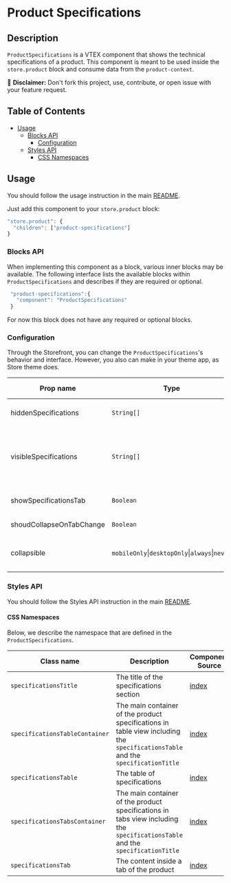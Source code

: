 # Product Specifications

## Description

`ProductSpecifications` is a VTEX component that shows the technical specifications of a product.
This component is meant to be used inside the `store.product` block and consume data from the `product-context`.

:loudspeaker: **Disclaimer:** Don't fork this project, use, contribute, or open issue with your feature request.

## Table of Contents

- [Usage](#usage)
  - [Blocks API](#blocks-api)
    - [Configuration](#configuration)
  - [Styles API](#styles-api)
    - [CSS Namespaces](#css-namespaces)

## Usage

You should follow the usage instruction in the main [README](/README.md#usage).

Just add this component to your `store.product` block:

```js
"store.product": {
  "children": ["product-specifications"]
}
```

### Blocks API

When implementing this component as a block, various inner blocks may be available. The following interface lists the available blocks within `ProductSpecifications` and describes if they are required or optional.

```js
 "product-specifications":{
   "component": "ProductSpecifications"
 }
```

For now this block does not have any required or optional blocks.

### Configuration

Through the Storefront, you can change the `ProductSpecifications`'s behavior and interface. However, you also can make in your theme app, as Store theme does.

| Prop name             | Type       | Description                                                                                                            | Default value |
| --------------------- | ---------- | ---------------------------------------------------------------------------------------------------------------------- | ------------- |
| hiddenSpecifications  | `String[]` | Type names of specifications you want to hide                                                                          | `[]`          |
| visibleSpecifications | `String[]` | Type names of specifications you want to appear. Only provide one of `hiddenSpecifications` or `visibleSpecifications` | `[]`          |
| showSpecificationsTab | `Boolean`  | Choose if you want to show the component with tabs mode                                                                | `false`       |
| shoudCollapseOnTabChange | `Boolean` | If it should collapse if you change the tab | `false` |
| collapsible | `mobileOnly`&#124;`desktopOnly`&#124;`always`&#124;`never` | Control when should the content of the specifications be collapsible   | `always` |

### Styles API

You should follow the Styles API instruction in the main [README](/README.md#styles-api).

#### CSS Namespaces

Below, we describe the namespace that are defined in the `ProductSpecifications`.

| Class name                     | Description                                                                                                                     | Component Source                                          |
| ------------------------------ | ------------------------------------------------------------------------------------------------------------------------------- | --------------------------------------------------------- |
| `specificationsTitle`          | The title of the specifications section                                                                                         | [index](/react/components/ProductSpecifications/index.js) |
| `specificationsTableContainer` | The main container of the product specifications in table view including the `specificationsTable` and the `specificationTitle` | [index](/react/components/ProductSpecifications/index.js) |
| `specificationsTable`          | The table of specifications                                                                                                     | [index](/react/components/ProductSpecifications/index.js) |
| `specificationsTabsContainer`  | The main container of the product specifications in tabs view including the `specificationsTable` and the `specificationTitle`  | [index](/react/components/ProductSpecifications/index.js) |
| `specificationsTab`            | The content inside a tab of the product                                                                                         | [index](/react/components/ProductSpecifications/index.js) |
